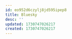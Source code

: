```yaml
---
id: eo952d6czylj8jd595ipep8
title: Bluesky
desc: ''
updated: 1730747026217
created: 1730747026217
---
```

